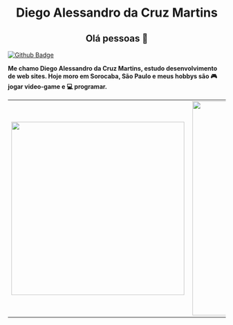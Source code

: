 <h1 align="center">Diego Alessandro da Cruz Martins</h1>
<h2 align="center">Olá pessoas 👋</h2>

[![Github Badge](https://img.shields.io/badge/-Github-000?style=flat-square&logo=Github&logoColor=white&link=https://github.com/odiegoalessandro)](https://github.com/odiegoalessandro)

<p>
	 <b>
     Me chamo Diego Alessandro da Cruz Martins, estudo desenvolvimento de web sites. 
    Hoje moro em Sorocaba, São Paulo e meus hobbys são 🎮 jogar video-game e 💻 programar.
  </b>
</p>



<center>
  <table>
    <tr>
        <td><img width="400px" align="left" src="https://github-readme-stats.vercel.app/api/top-langs/?username=odiegoalessandro&hide=html&layout=compact&theme=buefy" /></td>
        <td><img width="495px" align="left" src="https://github-readme-stats.vercel.app/api?username=odiegoalessandro&theme=buefy"/></td>
    </tr>   
  </table>
</center> 
